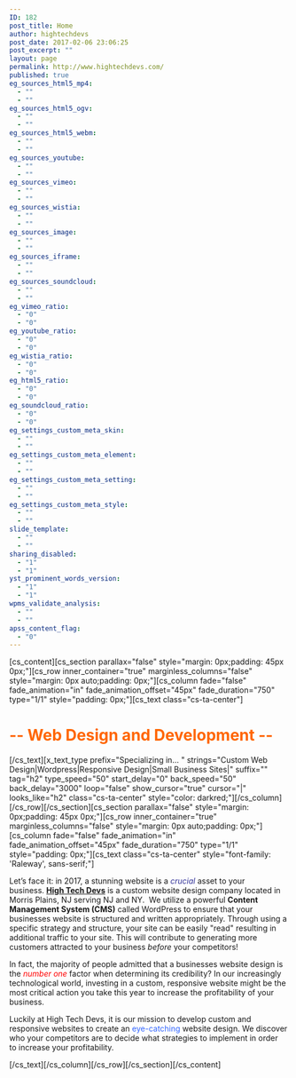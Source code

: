 ```yaml
---
ID: 182
post_title: Home
author: hightechdevs
post_date: 2017-02-06 23:06:25
post_excerpt: ""
layout: page
permalink: http://www.hightechdevs.com/
published: true
eg_sources_html5_mp4:
  - ""
  - ""
eg_sources_html5_ogv:
  - ""
  - ""
eg_sources_html5_webm:
  - ""
  - ""
eg_sources_youtube:
  - ""
  - ""
eg_sources_vimeo:
  - ""
  - ""
eg_sources_wistia:
  - ""
  - ""
eg_sources_image:
  - ""
  - ""
eg_sources_iframe:
  - ""
  - ""
eg_sources_soundcloud:
  - ""
  - ""
eg_vimeo_ratio:
  - "0"
  - "0"
eg_youtube_ratio:
  - "0"
  - "0"
eg_wistia_ratio:
  - "0"
  - "0"
eg_html5_ratio:
  - "0"
  - "0"
eg_soundcloud_ratio:
  - "0"
  - "0"
eg_settings_custom_meta_skin:
  - ""
  - ""
eg_settings_custom_meta_element:
  - ""
  - ""
eg_settings_custom_meta_setting:
  - ""
  - ""
eg_settings_custom_meta_style:
  - ""
  - ""
slide_template:
  - ""
  - ""
sharing_disabled:
  - "1"
  - "1"
yst_prominent_words_version:
  - "1"
  - "1"
wpms_validate_analysis:
  - ""
  - ""
apss_content_flag:
  - "0"
---
```

[cs_content][cs_section parallax="false" style="margin: 0px;padding: 45px 0px;"][cs_row inner_container="true" marginless_columns="false" style="margin: 0px auto;padding: 0px;"][cs_column fade="false" fade_animation="in" fade_animation_offset="45px" fade_duration="750" type="1/1" style="padding: 0px;"][cs_text class="cs-ta-center"]<h1><span style="color: #ff6600;">-- Web Design and Development --</span></h1>[/cs_text][x_text_type prefix="Specializing in... " strings="Custom Web Design|Wordpress|Responsive Design|Small Business Sites|" suffix="" tag="h2" type_speed="50" start_delay="0" back_speed="50" back_delay="3000" loop="false" show_cursor="true" cursor="|" looks_like="h2" class="cs-ta-center" style="color: darkred;"][/cs_column][/cs_row][/cs_section][cs_section parallax="false" style="margin: 0px;padding: 45px 0px;"][cs_row inner_container="true" marginless_columns="false" style="margin: 0px auto;padding: 0px;"][cs_column fade="false" fade_animation="in" fade_animation_offset="45px" fade_duration="750" type="1/1" style="padding: 0px;"][cs_text class="cs-ta-center" style="font-family: &#039;Raleway&#039;, sans-serif;"]<p>Let’s face it: in 2017, a stunning website is a <em><span style="color: #333399;">crucial</span></em> asset to your business. <a href="http://www.hightechdevs.com/about-us"><strong>High Tech Devs</strong></a> is a custom website design company located in Morris Plains, NJ serving NJ and NY.  We utilize a powerful <strong>Content Management System (CMS)</strong> called WordPress to ensure that your businesses website is structured and written appropriately. Through using a specific strategy and structure, your site can be easily "read" resulting in additional traffic to your site. This will contribute to generating more customers attracted to your business <em>before</em> your competitors!</p>
<p>In fact, the majority of people admitted that a businesses website design is the <span style="color: #ff0000;"><em>number one</em></span> factor when determining its credibility? In our increasingly technological world, investing in a custom, responsive website might be the most critical action you take this year to increase the profitability of your business.</p>
<p>Luckily at High Tech Devs, it is our mission to develop custom and responsive websites to create an <span style="color: #3366ff;">eye-catching </span>website design. We discover who your competitors are to decide what strategies to implement in order to increase your profitability.</p>[/cs_text][/cs_column][/cs_row][/cs_section][/cs_content]